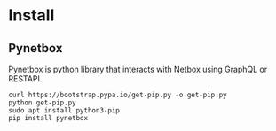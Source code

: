 # Install

## Pynetbox

Pynetbox is python library that interacts with Netbox using GraphQL or RESTAPI.

```
curl https://bootstrap.pypa.io/get-pip.py -o get-pip.py
python get-pip.py
sudo apt install python3-pip
pip install pynetbox
```
